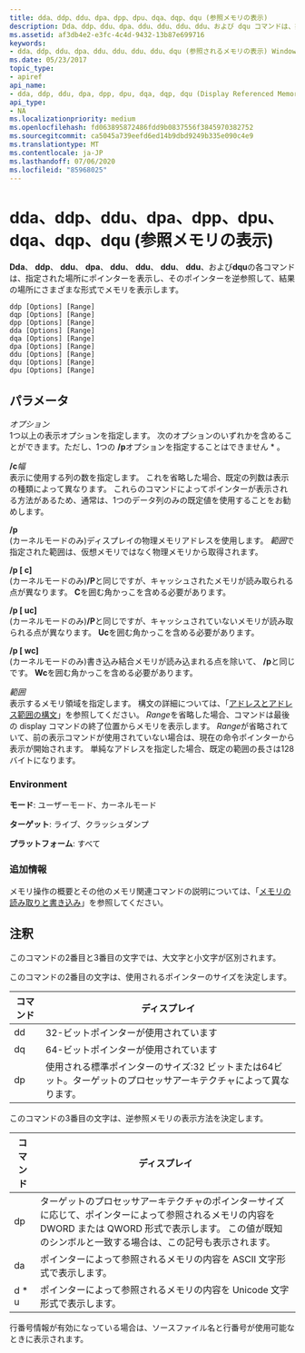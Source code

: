 ```yaml
---
title: dda、ddp、ddu、dpa、dpp、dpu、dqa、dqp、dqu (参照メモリの表示)
description: Dda、ddp、ddu、dpa、ddu、ddu、ddu、ddu、および dqu コマンドは、指定された場所にポインターを表示し、そのポインターを逆参照して、関連付けられているメモリを表示します。
ms.assetid: af3db4e2-e3fc-4c4d-9432-13b87e699716
keywords:
- dda、ddp、ddu、dpa、ddu、ddu、ddu、ddu、dqu (参照されるメモリの表示) Windows デバッグ
ms.date: 05/23/2017
topic_type:
- apiref
api_name:
- dda, ddp, ddu, dpa, dpp, dpu, dqa, dqp, dqu (Display Referenced Memory)
api_type:
- NA
ms.localizationpriority: medium
ms.openlocfilehash: fd063895872486fdd9b0837556f3845970382752
ms.sourcegitcommit: ca5045a739eefd6ed14b9dbd9249b335e090c4e9
ms.translationtype: MT
ms.contentlocale: ja-JP
ms.lasthandoff: 07/06/2020
ms.locfileid: "85968025"
---
```

# <a name="dda-ddp-ddu-dpa-dpp-dpu-dqa-dqp-dqu-display-referenced-memory"></a>dda、ddp、ddu、dpa、dpp、dpu、dqa、dqp、dqu (参照メモリの表示)


**Dda**、 **ddp**、 **ddu**、 **dpa**、 **ddu**、 **ddu**、 **ddu**、 **ddu**、および**dqu**の各コマンドは、指定された場所にポインターを表示し、そのポインターを逆参照して、結果の場所にさまざまな形式でメモリを表示します。

```dbgcmd
ddp [Options] [Range] 
dqp [Options] [Range] 
dpp [Options] [Range] 
dda [Options] [Range] 
dqa [Options] [Range] 
dpa [Options] [Range] 
ddu [Options] [Range] 
dqu [Options] [Range] 
dpu [Options] [Range]
```

## <a name="span-idddk_cmd_display_referenced_memory_dbgspanspan-idddk_cmd_display_referenced_memory_dbgspanparameters"></a><span id="ddk_cmd_display_referenced_memory_dbg"></span><span id="DDK_CMD_DISPLAY_REFERENCED_MEMORY_DBG"></span>パラメータ


<span id="_______Options______"></span><span id="_______options______"></span><span id="_______OPTIONS______"></span>*オプション*   
1つ以上の表示オプションを指定します。 次のオプションのいずれかを含めることができます。ただし、1つの **/p**オプションを指定することはできません \* 。

<span id="_cWidth"></span><span id="_cwidth"></span><span id="_CWIDTH"></span>**/c**_幅_  
表示に使用する列の数を指定します。 これを省略した場合、既定の列数は表示の種類によって異なります。 これらのコマンドによってポインターが表示される方法があるため、通常は、1つのデータ列のみの既定値を使用することをお勧めします。

<span id="_p"></span><span id="_P"></span>**/p**  
(カーネルモードのみ)ディスプレイの物理メモリアドレスを使用します。 *範囲*で指定された範囲は、仮想メモリではなく物理メモリから取得されます。

<span id="_p_c_"></span><span id="_P_C_"></span>**/p \[ c\]**  
(カーネルモードのみ)**/P**と同じですが、キャッシュされたメモリが読み取られる点が異なります。 **C**を囲む角かっこを含める必要があります。

<span id="_p_uc_"></span><span id="_P_UC_"></span>**/p \[ uc\]**  
(カーネルモードのみ)**/P**と同じですが、キャッシュされていないメモリが読み取られる点が異なります。 **Uc**を囲む角かっこを含める必要があります。

<span id="_p_wc_"></span><span id="_P_WC_"></span>**/p \[ wc\]**  
(カーネルモードのみ)書き込み結合メモリが読み込まれる点を除いて、 **/p**と同じです。 **Wc**を囲む角かっこを含める必要があります。

<span id="_______Range______"></span><span id="_______range______"></span><span id="_______RANGE______"></span>*範囲*   
表示するメモリ領域を指定します。 構文の詳細については、「[アドレスとアドレス範囲の構文](address-and-address-range-syntax.md)」を参照してください。 *Range*を省略した場合、コマンドは最後の display コマンドの終了位置からメモリを表示します。 *Range*が省略されていて、前の表示コマンドが使用されていない場合は、現在の命令ポインターから表示が開始されます。 単純なアドレスを指定した場合、既定の範囲の長さは128バイトになります。

### <a name="span-idenvironmentspanspan-idenvironmentspanspan-idenvironmentspanenvironment"></a><span id="Environment"></span><span id="environment"></span><span id="ENVIRONMENT"></span>Environment

**モード**: ユーザーモード、カーネルモード

**ターゲット**: ライブ、クラッシュダンプ

**プラットフォーム**: すべて

 

### <a name="span-idadditional_informationspanspan-idadditional_informationspanspan-idadditional_informationspanadditional-information"></a><span id="Additional_Information"></span><span id="additional_information"></span><span id="ADDITIONAL_INFORMATION"></span>追加情報

メモリ操作の概要とその他のメモリ関連コマンドの説明については、「[メモリの読み取りと書き込み](reading-and-writing-memory.md)」を参照してください。

<a name="remarks"></a>注釈
-------

このコマンドの2番目と3番目の文字では、大文字と小文字が区別されます。

このコマンドの2番目の文字は、使用されるポインターのサイズを決定します。

|コマンド|ディスプレイ|
|--- |--- |
|dd|32-ビットポインターが使用されています|
|dq|64-ビットポインターが使用されています|
|dp|使用される標準ポインターのサイズ:32 ビットまたは64ビット。ターゲットのプロセッサアーキテクチャによって異なります。|

 

このコマンドの3番目の文字は、逆参照メモリの表示方法を決定します。

|コマンド|ディスプレイ|
|--- |--- |
|dp|ターゲットのプロセッサアーキテクチャのポインターサイズに応じて、ポインターによって参照されるメモリの内容を DWORD または QWORD 形式で表示します。 この値が既知のシンボルと一致する場合は、この記号も表示されます。|
|da|ポインターによって参照されるメモリの内容を ASCII 文字形式で表示します。|
|d * u|ポインターによって参照されるメモリの内容を Unicode 文字形式で表示します。|

 

行番号情報が有効になっている場合は、ソースファイル名と行番号が使用可能なときに表示されます。

 

 





